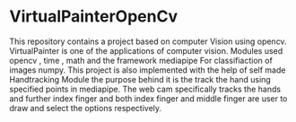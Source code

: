 # VirtualPainterOpenCv
This repository contains a project based on computer Vision using opencv.
VirtualPainter is one of the applications of computer vision.
Modules used opencv , time , math and the framework mediapipe
For classifiaction of images numpy.
This project is also implemented with the help of self made Handtracking Module the purpose behind it is the track the hand using specified points in mediapipe.
The web cam specifically tracks the hands and further index finger and both index finger and middle finger are user to draw and select the options respectively.
